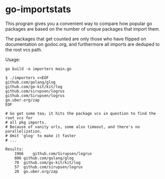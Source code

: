 # go-importstats

This program gives you a convenient way to compare how popular go packages are based on the number of unique packages that import them.

The packages that get counted are only those who have flipped on documentation on godoc.org, and furthermore all imports are deduped to the root vcs path.

Usage:

```
go build -o importers main.go

$ ./importers <<EOF
github.com/golang/glog
github.com/go-kit/kit/log
github.com/sirupsen/logrus
github.com/Sirupsen/logrus
go.uber.org/zap
EOF

# Go get some tea; it hits the package vcs in question to find the root vcs for
# all pkg imports.
# Because of vanity urls, some also timeout, and there's no parallelization.
# Omit 'glog' to make it faster
# ...

Results:
	1966	github.com/Sirupsen/logrus
	806	github.com/golang/glog
	70	github.com/go-kit/kit/log
	57	github.com/sirupsen/logrus
	20	go.uber.org/zap
